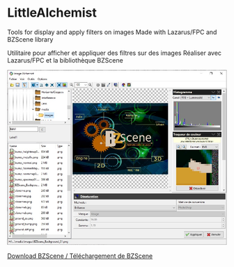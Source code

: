 # LittleAlchemist
Tools for display and apply filters on images 
Made with Lazarus/FPC and BZScene library

Utilitaire pour afficher et appliquer des filtres sur des images
Réaliser avec Lazarus/FPC et la bibliothèque BZScene

![LittleAlchemist](https://raw.githubusercontent.com/jdelauney/LittleAlchemist/master/screenshot.jpg)

[Download BZScene / Téléchargement de BZScene](https://github.com/jdelauney/BZScene)


